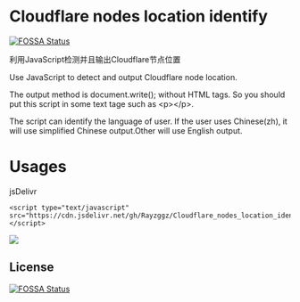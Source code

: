 # Cloudflare nodes location identify
[![FOSSA Status](https://app.fossa.com/api/projects/git%2Bgithub.com%2FRayzggz%2FCloudflare_nodes_location_identify.svg?type=shield)](https://app.fossa.com/projects/git%2Bgithub.com%2FRayzggz%2FCloudflare_nodes_location_identify?ref=badge_shield)

利用JavaScript检测并且输出Cloudflare节点位置

Use JavaScript to detect and output Cloudflare node location.

The output method is document.write();  without HTML tags. So you should put this script in some text tage such as \<p\>\<\/p\>.

The script can identify the language of user. If the user uses Chinese(zh), it will use simplified Chinese output.Other will use English output.


# Usages

jsDelivr
```
<script type="text/javascript" src="https://cdn.jsdelivr.net/gh/Rayzggz/Cloudflare_nodes_location_identify@latest/cloudflare_nodes_identify.js"></script>
```

[![](https://data.jsdelivr.com/v1/package/gh/Rayzggz/Cloudflare_nodes_location_identify/badge)](https://www.jsdelivr.com/package/gh/Rayzggz/Cloudflare_nodes_location_identify)


## License
[![FOSSA Status](https://app.fossa.com/api/projects/git%2Bgithub.com%2FRayzggz%2FCloudflare_nodes_location_identify.svg?type=large)](https://app.fossa.com/projects/git%2Bgithub.com%2FRayzggz%2FCloudflare_nodes_location_identify?ref=badge_large)